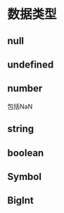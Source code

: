 
# 数据类型


## null


## undefined



## number

包括NaN


## string



## boolean




## Symbol




## BigInt
